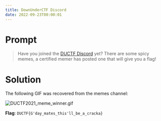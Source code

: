 ```yaml
---
title: DownUnderCTF Discord
date: 2022-09-23T00:00:01
---
```

# Prompt
> Have you joined the [DUCTF Discord](https://duc.tf/discord) yet? There are some spicy memes, a certified memer has posted one that will give you a flag!

# Solution
The following GIF was recovered from the memes channel:

![DUCTF2021_meme_winner.gif](../DUCTF2021_meme_winner.gif)

**Flag**: `DUCTF{G'day_mates_this'll_be_a_cracka}`